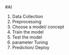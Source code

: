 #AI

1. Data Collection
2. Preprocessing
3. Choose a model/ concept
4. Train the model
5. Test the model
6. parameter Tuning
7. Prediction/ Deploy
